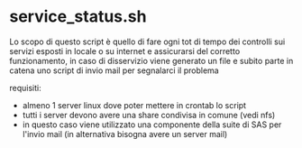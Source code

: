 # service_status.sh

Lo scopo di questo script è quello di fare ogni tot di tempo dei controlli sui servizi esposti in locale o su internet e assicurarsi del corretto funzionamento, in caso di disservizio viene generato un file e subito parte in catena uno script di invio mail per segnalarci il problema

requisiti:

- almeno 1 server linux dove poter mettere in crontab lo script
- tutti i server devono avere una share condivisa in comune (vedi nfs)
- in questo caso viene utilizzato una componente della suite di SAS per l'invio mail (in alternativa bisogna avere un server mail)
